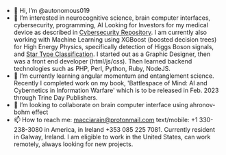 - 👋 Hi, I’m @autonomous019
- 👀 I’m interested in neurocognitive science, brain computer interfaces, cybersecurity, programming, AI Looking for Investors
for my medical device as described in <a href="https://github.com/autonomous019/ahronov-bohm-cybersecurity">Cybersecurity Repository</a>. I am currently also working with Machine Learning using XGBoost (boosted decision trees) for High Energy Physics, specifically detection of Higgs Boson signals, and <a href="https://github.com/autonomous019/star_classifier_flask/tree/master">Star Type Classification</a>. I started out as a Graphic Designer, then was a front end developer (html/js/css). Then learned backend technologies such as PHP, Perl, Python, Ruby, NodeJS. 
- 🌱 I’m currently learning angular momentum and entanglement science. Recently I completed work on my book, 'Battlespace of Mind: AI and Cybernetics in Information Warfare' which is to be released in Feb. 2023 through Trine Day Publishers. 
- 💞️ I’m looking to collaborate on brain computer interface using ahronov-bohm effect
- 📫 How to reach me: macciarain@protonmail.com text/mobile: +1 330-238-3080 in America, in Ireland +353 085 225 7081. Currently resident in Galway, Ireland. I am eligible to work in the United States, can work remotely, always looking for new projects. 

<!---
autonomous019/autonomous019 is a ✨ special ✨ repository because its `README.md` (this file) appears on your GitHub profile.
You can click the Preview link to take a look at your changes.
--->
